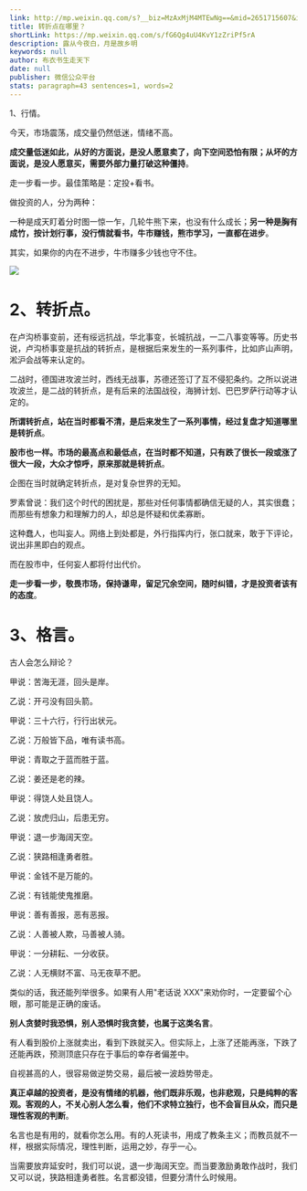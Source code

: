 ```yaml
---
link: http://mp.weixin.qq.com/s?__biz=MzAxMjM4MTEwNg==&mid=2651715607&idx=1&sn=3e02aa8da5051eacb3fa5606b62835f3&chksm=804be6cab73c6fdc3f0e51be52b229235dd2ae4b2708fc5a33ebde9ad231b474829e9d2aff7f#rd
title: 转折点在哪里？
shortLink: https://mp.weixin.qq.com/s/fG6Qg4uU4KvY1zZriPf5rA
description: 露从今夜白，月是故乡明
keywords: null
author: 布衣书生走天下
date: null
publisher: 微信公众平台
stats: paragraph=43 sentences=1, words=2
---
```


1、行情。

今天，市场震荡，成交量仍然低迷，情绪不高。

**成交量低迷如此，从好的方面说，是没人愿意卖了，向下空间恐怕有限；从坏的方面说，是没人愿意买，需要外部力量打破这种僵持**。

走一步看一步。最佳策略是：定投+看书。

做投资的人，分为两种：

一种是成天盯着分时图一惊一乍，几轮牛熊下来，也没有什么成长；**另一种是胸有成竹，按计划行事，没行情就看书，牛市赚钱，熊市学习，一直都在进步**。

其实，如果你的内在不进步，牛市赚多少钱也守不住。

![](https://mmbiz.qpic.cn/mmbiz_png/52ldaLQ7yeTapDsGNekEJBicHp1P0BRWXeKiaRVUKGVpJPXYmN5TZ2T9V9Q9aKdsPyv1aJNriagqr54xqKBjicezcQ/640?wx_fmt=png&wxfrom=5&wx_lazy=1&wx_co=1)

# 2、转折点。

在卢沟桥事变前，还有绥远抗战，华北事变，长城抗战，一二八事变等等。历史书说，卢沟桥事变是抗战的转折点，是根据后来发生的一系列事件，比如庐山声明，淞沪会战等来认定的。

二战时，德国进攻波兰时，西线无战事，苏德还签订了互不侵犯条约。之所以说进攻波兰，是二战的转折点，是有后来的法国战役，海狮计划、巴巴罗萨行动等才认定的。

**所谓转折点，站在当时都看不清，是后来发生了一系列事情，经过复盘才知道哪里是转折点**。

**股市也一样。市场的最高点和最低点，在当时都不知道，只有跌了很长一段或涨了很大一段，大众才惊呼，原来那就是转折点**。

企图在当时就确定转折点，是对复杂世界的无知。

罗素曾说：我们这个时代的困扰是，那些对任何事情都确信无疑的人，其实很蠢；而那些有想象力和理解力的人，却总是怀疑和优柔寡断。

这种蠢人，也叫妄人。网络上到处都是，外行指挥内行，张口就来，敢于下评论，说出非黑即白的观点。

而在股市中，任何妄人都将付出代价。

**走一步看一步，敬畏市场，保持谦卑，留足冗余空间，随时纠错，才是投资者该有的态度**。

# 3、格言。

古人会怎么辩论？

甲说：苦海无涯，回头是岸。

乙说：开弓没有回头箭。

甲说：三十六行，行行出状元。

乙说：万般皆下品，唯有读书高。

甲说：青取之于蓝而胜于蓝。

乙说：姜还是老的辣。

甲说：得饶人处且饶人。

乙说：放虎归山，后患无穷。

甲说：退一步海阔天空。

乙说：狭路相逢勇者胜。

甲说：金钱不是万能的。

乙说：有钱能使鬼推磨。

甲说：善有善报，恶有恶报。

乙说：人善被人欺，马善被人骑。

甲说：一分耕耘、一分收获。

乙说：人无横财不富、马无夜草不肥。

类似的话，我还能列举很多。如果有人用"老话说 XXX"来劝你时，一定要留个心眼，那可能是正确的废话。

**别人贪婪时我恐惧，别人恐惧时我贪婪，也属于这类名言**。

有人看到股价上涨就卖出，看到下跌就买入。但实际上，上涨了还能再涨，下跌了还能再跌，预测顶底只存在于事后的幸存者偏差中。

自视甚高的人，很容易做逆势交易，最后被一波趋势带走。

**真正卓越的投资者，是没有情绪的机器，他们既非乐观，也非悲观，只是纯粹的客观。客观的人，不关心别人怎么看，他们不求特立独行，也不会盲目从众，而只是理性客观的判断**。

名言也是有用的，就看你怎么用。有的人死读书，用成了教条主义；而教员就不一样，根据实际情况，理性判断，运用之妙，存乎一心。

当需要放弃延安时，我们可以说，退一步海阔天空。而当要激励勇敢作战时，我们又可以说，狭路相逢勇者胜。名言都没错，但要分清什么时候用。
